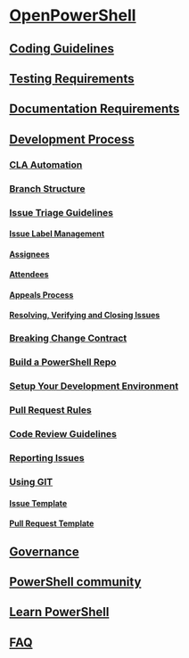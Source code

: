 # [OpenPowerShell](readme.md)

## [Coding Guidelines](coding-guidelines/coding.md)

## [Testing Requirements](testing-requirements/testing.md)

## [Documentation Requirements](doc-requirements/docs.md)

## [Development Process](dev-process/index.md)
### [CLA Automation](dev-process/cla-automation.md)
### [Branch Structure](dev-process/branch-structure.md)
### [Issue Triage Guidelines](dev-process/issue-triage-guidelines.md)
#### [Issue Label Management](dev-process/issue-label-management.md)
#### [Assignees](dev-process/assignees.md)
#### [Attendees](dev-process/attendees.md)
#### [Appeals Process](dev-process/appeals-process.md)
#### [Resolving, Verifying and Closing Issues](dev-process/resolving-verifying-closing-issues.md)
### [Breaking Change Contract](dev-process/breaking-change-contract.md)
### [Build a PowerShell Repo](dev-process/build-a-powershell-repo.md)
### [Setup Your Development Environment](dev-process/dev-environment-setup.md)
### [Pull Request Rules](dev-process/pull-request-rules.md)
### [Code Review Guidelines](dev-process/code-review-guidelines.md)
### [Reporting Issues](dev-process/reporting-issues.md)
### [Using GIT](dev-process/using-git.md)
#### [Issue Template](dev-process/issue-template.md)
#### [Pull Request Template](dev-process/pull-request-template.md)

## [Governance](governance.md)
## [PowerShell community](powershell-community.md)
## [Learn PowerShell](https://msdn.microsoft.com/en-us/powershell/scripting/getting-started/getting-started-with-windows-powershell)
## [FAQ](faq.md)

